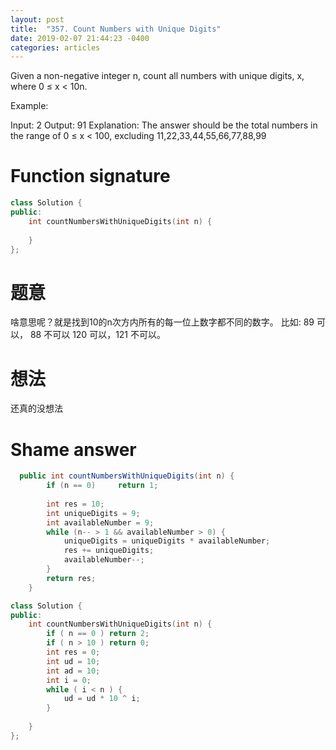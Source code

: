 ```yaml
---
layout: post
title:  "357. Count Numbers with Unique Digits"
date: 2019-02-07 21:44:23 -0400
categories: articles
---
```

Given a non-negative integer n, count all numbers with unique digits, x, where 0 ≤ x < 10n.

Example:

Input: 2
Output: 91 
Explanation: The answer should be the total numbers in the range of 0 ≤ x < 100, 
             excluding 11,22,33,44,55,66,77,88,99
# Function signature
```c++
class Solution {
public:
    int countNumbersWithUniqueDigits(int n) {
        
    }
};
```
# 题意
啥意思呢？就是找到10的n次方内所有的每一位上数字都不同的数字。
比如: 89 可以， 88 不可以 120 可以，121 不可以。

# 想法
还真的没想法

# Shame answer
<!-- https://leetcode.com/problems/count-numbers-with-unique-digits/discuss/83041/JAVA-DP-O(1)-solution. -->
```java
  public int countNumbersWithUniqueDigits(int n) {
        if (n == 0)     return 1;
        
        int res = 10;
        int uniqueDigits = 9;
        int availableNumber = 9;
        while (n-- > 1 && availableNumber > 0) {
            uniqueDigits = uniqueDigits * availableNumber;
            res += uniqueDigits;
            availableNumber--;
        }
        return res;
    }
```

```c++
class Solution {
public:
    int countNumbersWithUniqueDigits(int n) {
    	if ( n == 0 ) return 2;
    	if ( n > 10 ) return 0;
    	int res = 0;
    	int ud = 10;
    	int ad = 10;
    	int i = 0;
    	while ( i < n ) {
    		ud = ud * 10 ^ i;
    	}
        
    }
};
```